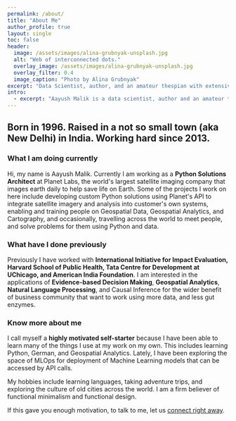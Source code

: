 ```yaml
---
permalink: /about/
title: "About Me"
author_profile: true
layout: single
toc: false
header:
  image: /assets/images/alina-grubnyak-unsplash.jpg
  alt: "Web of interconnected dots."
  overlay_image: /assets/images/alina-grubnyak-unsplash.jpg
  overlay_filter: 0.4
  image_caption: "Photo by Alina Grubnyak"
excerpt: "Data Scientist, author, and an amateur thespian with extensive experience in research and data analytics for public sector initiatives."
intro:
  - excerpt: "Aayush Malik is a data scientist, author and an amateur thespian with extensive experience in research and data analytics for public sector initiatives"
---
```


## Born in 1996. Raised in a not so small town (aka New Delhi) in India. Working hard since 2013.

### What I am doing currently
Hi, my name is Aayush Malik. Currently I am working as a **Python Solutions Architect** at Planet Labs, the world's largest satellite imaging company that images earth daily to help save life on Earth. Some of the projects I work on here include developing custom Python solutions using Planet's API to integrate satellite imagery and analysis into customer's own systems, enabling and training people on Geospatial Data, Geospatial Analytics, and Cartography, and occasionally, travelling across the world to meet people, and solve problems for them using Python and data.

### What have I done previously
Previously I have worked with **International Initiative for Impact Evaluation, Harvard School of Public Health, Tata Centre for Development at UChicago, and American India Foundation**. I am interested in the applications of **Evidence-based Decision Making**, **Geospatial Analytics**, **Natural Language Processing**, and Causal Inference for the wider benefit of business community that want to work using more data, and less gut enzymes.

### Know more about me
I call myself a **highly motivated self-starter** because I have been able to learn many of the things I use at my work on my own. This includes learning Python, German, and Geospatial Analytics. Lately, I have been exploring the space of MLOps for deployment of Machine Learning models that can be accessed by API calls.

My hobbies include learning languages, taking adventure trips, and exploring the culture of old cities across the world. I am a firm believer of functional minimalism and functional design.


If this gave you enough motivation, to talk to me, let us [connect right away](https://aayushmalik.github.io/contact/).
